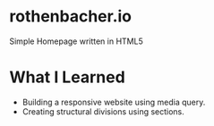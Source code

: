 # rothenbacher.io
Simple Homepage written in HTML5

# What I Learned
* Building a responsive website using media query.
* Creating structural divisions using sections.

